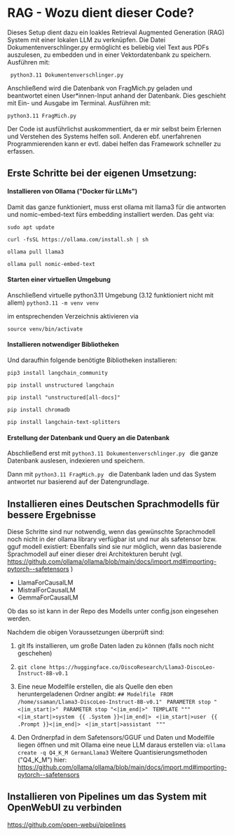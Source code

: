 # RAG - Wozu dient dieser Code?
Dieses Setup dient dazu ein loakles Retrieval Augmented Generation (RAG) System mit einer lokalen LLM zu verknüpfen. Die Datei Dokumentenverschlinger.py ermöglicht es beliebig viel Text aus PDFs auszulesen, zu embedden und in einer Vektordatenbank zu speichern. Ausführen mit:

``` python3.11 Dokumentenverschlinger.py```

Anschließend wird die Datenbank von FragMich.py geladen und beantwortet einen User*innen-Input anhand der Datenbank. Dies geschieht mit Ein- und Ausgabe im Terminal. Ausführen mit:

``` python3.11 FragMich.py ``` 

Der Code ist ausführlichst auskommentiert, da er mir selbst beim Erlernen und Verstehen des Systems helfen soll. Anderen ebf. unerfahrenen Programmierenden kann er evtl. dabei helfen das Framework schneller zu erfassen.


## Erste Schritte bei der eigenen Umsetzung:
#### Installieren von Ollama ("Docker für LLMs")
Damit das ganze funktioniert, muss erst ollama mit llama3 für die antworten und nomic-embed-text fürs embedding installiert werden. Das geht via:

```sudo apt update```

```curl -fsSL https://ollama.com/install.sh | sh```

```ollama pull llama3```

```ollama pull nomic-embed-text```

#### Starten einer virtuellen Umgebung
Anschließend virtuelle python3.11 Umgebung (3.12 funktioniert nicht mit allem)
```python3.11 -m venv venv```

im entsprechenden Verzeichnis aktivieren via

```source venv/bin/activate```

#### Installieren notwendiger Bibliotheken
Und daraufhin folgende benötigte Bibliotheken installieren:

```pip3 install langchain_community```

```pip install unstructured langchain```

```pip install "unstructured[all-docs]"```

```pip install chromadb```

```pip install langchain-text-splitters```

#### Erstellung der Datenbank und Query an die Datenbank
Abschließend erst mit 
```python3.11 Dokumentenverschlinger.py ```
die ganze Datenbank auslesen, indexieren und speichern. 

Dann mit
```python3.11 FragMich.py ```
die Datenbank laden und das System antwortet nur basierend auf der Datengrundlage.



## Installieren eines Deutschen Sprachmodells für bessere Ergebnisse 

Diese Schritte sind nur notwendig, wenn das gewünschte Sprachmodell noch nicht in
der ollama library verfügbar ist und nur als safetensor bzw. gguf modell existiert:
Ebenfalls sind sie nur möglich, wenn das basierende Sprachmodell auf einer dieser drei
Architekturen beruht (vgl. https://github.com/ollama/ollama/blob/main/docs/import.md#importing-pytorch--safetensors )
- LlamaForCausalLM
- MistralForCausalLM
- GemmaForCausalLM 

Ob das so ist kann in der Repo des Modells unter config.json eingesehen werden. 

Nachdem die obigen Voraussetzungen überprüft sind:
1. git lfs installieren, um große Daten laden zu können (falls noch nicht geschehen)
2. ```git clone https://huggingface.co/DiscoResearch/Llama3-DiscoLeo-Instruct-8B-v0.1```

4. Eine neue Modelfile erstellen, die als Quelle den eben heruntergeladenen Ordner angibt:
``` ## Modelfile ``` 
``` FROM /home/ssaman/Llama3-DiscoLeo-Instruct-8B-v0.1"```
 ``` PARAMETER stop "<|im_start|>"``` 
``` PARAMETER stop "<|im_end|>"``` 
``` TEMPLATE """``` 
``` <|im_start|>system``` 
``` {{ .System }}<|im_end|>``` 
``` <|im_start|>user``` 
``` {{ .Prompt }}<|im_end|>``` 
``` <|im_start|>assistant``` 
``` """``` 

5. Den Ordnerpfad in dem Safetensors/GGUF und Daten und Modelfile liegen öffnen und mit Ollama eine neue LLM daraus erstellen via:
```ollama create -q Q4_K_M GermanLlama3```
Weitere Quantisierungsmethoden ("Q4_K_M") hier: https://github.com/ollama/ollama/blob/main/docs/import.md#importing-pytorch--safetensors 


## Installieren von Pipelines um das System mit OpenWebUI zu verbinden
https://github.com/open-webui/pipelines 

